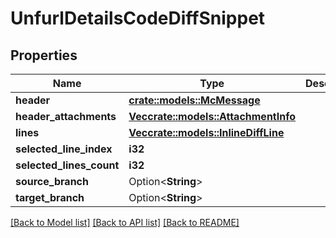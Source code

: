 # UnfurlDetailsCodeDiffSnippet

## Properties

Name | Type | Description | Notes
------------ | ------------- | ------------- | -------------
**header** | [**crate::models::McMessage**](MCMessage.md) |  | 
**header_attachments** | [**Vec<crate::models::AttachmentInfo>**](AttachmentInfo.md) |  | 
**lines** | [**Vec<crate::models::InlineDiffLine>**](InlineDiffLine.md) |  | 
**selected_line_index** | **i32** |  | 
**selected_lines_count** | **i32** |  | 
**source_branch** | Option<**String**> |  | [optional]
**target_branch** | Option<**String**> |  | [optional]

[[Back to Model list]](../README.md#documentation-for-models) [[Back to API list]](../README.md#documentation-for-api-endpoints) [[Back to README]](../README.md)


